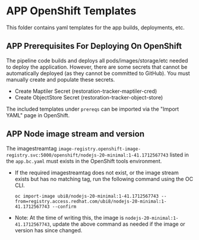 # APP OpenShift Templates

This folder contains yaml templates for the app builds, deployments, etc.

## APP Prerequisites For Deploying On OpenShift

The pipeline code builds and deploys all pods/images/storage/etc needed to deploy the application. However, there are some secrets that cannot be automatically deployed (as they cannot be committed to GitHub). You must manually create and populate these secrets.

- Create Maptiler Secret (restoration-tracker-maptiler-cred)
- Create ObjectStore Secret (restoration-tracker-object-store)

The included templates under `prereqs` can be imported via the "Import YAML" page in OpenShift.

## APP Node image stream and version 

The imagestreamtag `image-registry.openshift-image-registry.svc:5000/openshift/nodejs-20-minimal:1-41.1712567743` listed in the `app.bc.yaml` must exists in the OpenShift tools environment.

 - If the required imagestreamtag does not exist, or the image stream exists but has no matching tag, run the following command using the OC CLI.

    ```
    oc import-image ubi8/nodejs-20-minimal:1-41.1712567743 --from=registry.access.redhat.com/ubi8/nodejs-20-minimal:1-41.1712567743 --confirm
    ```

  - Note: At the time of writing this, the image is `nodejs-20-minimal:1-41.1712567743`, update the above command as needed if the image or version has since changed.
